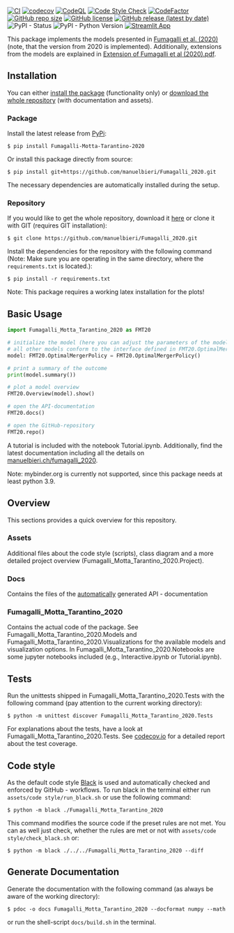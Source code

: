 [![CI](https://github.com/manuelbieri/Fumagalli_2020/actions/workflows/CodeCov.yml/badge.svg)](https://github.com/manuelbieri/Fumagalli_2020/actions/workflows/CodeCov.yml)
[![codecov](https://codecov.io/gh/manuelbieri/Fumagalli_2020/branch/master/graph/badge.svg?token=RRZ3PJI9U1)](https://codecov.io/gh/manuelbieri/Fumagalli_2020)
[![CodeQL](https://github.com/manuelbieri/Fumagalli_2020/actions/workflows/codeql-analysis.yml/badge.svg)](https://github.com/manuelbieri/Fumagalli_2020/actions/workflows/codeql-analysis.yml)
[![Code Style Check](https://github.com/manuelbieri/Fumagalli_2020/actions/workflows/Black.yml/badge.svg)](https://github.com/manuelbieri/Fumagalli_2020/actions/workflows/Black.yml)
[![CodeFactor](https://www.codefactor.io/repository/github/manuelbieri/fumagalli_2020/badge)](https://www.codefactor.io/repository/github/manuelbieri/fumagalli_2020)
[![GitHub repo size](https://img.shields.io/github/repo-size/manuelbieri/Fumagalli_2020)](https://github.com/manuelbieri/Fumagalli_2020)
[![GitHub license](https://img.shields.io/github/license/manuelbieri/Fumagalli_2020)](https://github.com/manuelbieri/Fumagalli_2020/blob/master/LICENSE)
[![GitHub release (latest by date)](https://img.shields.io/github/v/release/manuelbieri/Fumagalli_2020)](https://github.com/manuelbieri/Fumagalli_2020/releases)
![PyPI - Status](https://img.shields.io/pypi/status/Fumagalli-Motta-Tarantino-2020)
![PyPI - Python Version](https://img.shields.io/pypi/pyversions/Fumagalli-Motta-Tarantino-2020)
[![Streamlit App](https://static.streamlit.io/badges/streamlit_badge_black_white.svg)](https://fmt2020.streamlit.app)

This package implements the models presented in [Fumagalli et al. (2020)](https://papers.ssrn.com/sol3/papers.cfm?abstract_id=3674889) (note, that the version from 2020 is implemented).
Additionally, extensions from the models are explained in [Extension of Fumagalli et al (2020).pdf](https://github.com/manuelbieri/Fumagalli_2020/blob/master/Extension%20of%20Fumagalli%20et%20al%20(2020).pdf).

## Installation

You can either [install the package](#Package) (functionality only) or [download the whole repository](#Repository) (with documentation and assets).

<h3 id="Package">Package</h3>

Install the latest release from [PyPi](https://pypi.org/project/Fumagalli-Motta-Tarantino-2020/):

```shell
$ pip install Fumagalli-Motta-Tarantino-2020
```
Or install this package directly from source:

```shell
$ pip install git+https://github.com/manuelbieri/Fumagalli_2020.git
```
The necessary dependencies are automatically installed during the setup.

<h3 id="Repository">Repository</h3>

If you would like to get the whole repository, download it [here](https://github.com/manuelbieri/Fumagalli_2020/archive/refs/heads/master.zip)
or clone it with GIT (requires GIT installation):
```shell
$ git clone https://github.com/manuelbieri/Fumagalli_2020.git
```

Install the dependencies for the repository with the following command (Note: Make sure you are operating in the same directory, where the 
`requirements.txt` is located.):

```shell
$ pip install -r requirements.txt
```

Note: This package requires a working latex installation for the plots!

## Basic Usage

```python
import Fumagalli_Motta_Tarantino_2020 as FMT20

# initialize the model (here you can adjust the parameters of the model)
# all other models conform to the interface defined in FMT20.OptimalMergerPolicy
model: FMT20.OptimalMergerPolicy = FMT20.OptimalMergerPolicy()

# print a summary of the outcome
print(model.summary())

# plot a model overview
FMT20.Overview(model).show()

# open the API-documentation
FMT20.docs()

# open the GitHub-repository
FMT20.repo()
```

A tutorial is included with the notebook Tutorial.ipynb. Additionally, find the latest documentation including all the details on [manuelbieri.ch/fumagalli_2020](https://manuelbieri.ch/Fumagalli_2020/).

Note: mybinder.org is currently not supported, since this package needs at least python 3.9.

## Overview

This sections provides a quick overview for this repository.

### Assets

Additional files about the code style (scripts), class diagram and a more detailed project overview (Fumagalli_Motta_Tarantino_2020.Project).

### Docs

Contains the files of the [automatically](#docs) generated API - documentation

### Fumagalli_Motta_Tarantino_2020

Contains the actual code of the package. See Fumagalli_Motta_Tarantino_2020.Models and Fumagalli_Motta_Tarantino_2020.Visualizations for
the available models and visualization options. In Fumagalli_Motta_Tarantino_2020.Notebooks are some jupyter notebooks included 
(e.g., Interactive.ipynb or Tutorial.ipynb).

## Tests

Run the unittests shipped in Fumagalli_Motta_Tarantino_2020.Tests with the following command (pay attention to the current working directory):

```shell
$ python -m unittest discover Fumagalli_Motta_Tarantino_2020.Tests
```

For explanations about the tests, have a look at Fumagalli_Motta_Tarantino_2020.Tests. See [codecov.io](https://app.codecov.io/gh/manuelbieri/Fumagalli_2020) for a detailed report about the test coverage.

## Code style

As the default code style [Black](https://black.readthedocs.io/en/stable/the_black_code_style/current_style.html) is used and
automatically checked and enforced by GitHub - workflows. To run black in the terminal either run `assets/code style/run_black.sh` or use the following command:
```shell
$ python -m black ./Fumagalli_Motta_Tarantino_2020
```
This command modifies the source code if the preset rules are not met. You can as well just check, whether the rules are met or not with `assets/code style/check_black.sh` or:
```shell
$ python -m black ./../../Fumagalli_Motta_Tarantino_2020 --diff
```

<h2 id="docs">Generate Documentation</h2>
Generate the documentation with the following command (as always be aware of the working directory):

```shell
$ pdoc -o docs Fumagalli_Motta_Tarantino_2020 --docformat numpy --math
```

or run the shell-script `docs/build.sh` in the terminal.
